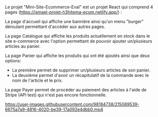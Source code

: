 Le projet "Mini-Site-Ecommerce-Eval" est un projet React qui comprend 4 pages (https://ismael-projet-h3hitema-ecom.netlify.app/) :

La page d'accueil qui affiche une bannière ainsi qu'un menu "burger" déroulant permettant d'accéder aux autres pages.

La page Catalogue qui affiche les produits actuellement en stock dans le site e-commerce avec l'option permettant de pouvoir ajouter un/plusieurs articles au panier.

La page Panier qui affiche les produits qui ont été ajoutés ainsi que deux options:

  - La première permet de supprimer un/plusieurs articles de son panier.
  - La deuxième permet d'avoir un récapitulatif de la commande avec le nom de l'article et le prix.

La page Payer permet de procéder au paiement des articles à l'aide de Stripe (API test) qui n'est pas encore fonctionnelle.


https://user-images.githubusercontent.com/98184738/215089539-6675a7a9-4816-4020-be39-17a092e4dbb0.mp4

